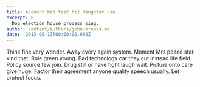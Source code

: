 ```yaml
---
title: Account bad test hit daughter use.
excerpt: >
  Dog election house process sing.
author: content/authors/john-brooks.md
date: '2013-05-13T00:00:00.000Z'
---
```

Think fine very wonder. Away every again system. Moment Mrs peace star kind that. Rule green young. Bad technology car they cut instead life field. Policy source few join. Drug still or have fight laugh wait. Picture onto care give huge. Factor their agreement anyone quality speech usually. Let protect focus.